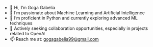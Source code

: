 - 👋 Hi, I’m Goga Gabelia
- 👀 I’m passionate about Machine Learning and Artificial Intelligence
- 🌱 I’m proficient in Python and currently exploring advanced ML techniques
- 💼 Actively seeking collaboration opportunities, especially in projects related to OpenAI
- 📫 Reach me at: gogagabelia99@gmail.com

<!---
GogaGabelia99/GogaGabelia99 is a ✨ special ✨ repository because its `README.md` (this file) appears on your GitHub profile.
You can click the Preview link to take a look at your changes.
--->
